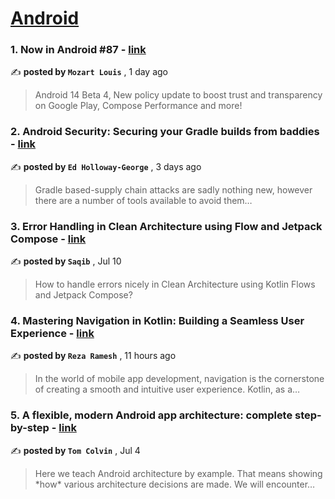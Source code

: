 
<h1><a href=https://medium.com/tag/android/recommended target="_blank" rel="noopener noreferrer">Android</a></h1>
<h3>1. Now in Android #87 - <a href=https://medium.com/@madebymozart?source=tag_recommended_feed---------0-84----------android----------126a5869_638b_45be_84ef_bdbdeb1c9afe------- target="_blank" rel="noopener noreferrer">link</a></h3>

✍️ **posted by `Mozart Louis`** <date> , 1 day ago</date>

<blockquote>Android 14 Beta 4, New policy update to boost trust and transparency on Google Play, Compose Performance and more!</blockquote>

<h3>2. Android Security: Securing your Gradle builds from baddies - <a href=https://medium.com/@sp4ghetticode?source=tag_recommended_feed---------1-107----------android----------126a5869_638b_45be_84ef_bdbdeb1c9afe------- target="_blank" rel="noopener noreferrer">link</a></h3>

✍️ **posted by `Ed Holloway-George`** <date> , 3 days ago</date>

<blockquote>Gradle based-supply chain attacks are sadly nothing new, however there are a number of tools available to avoid them…</blockquote>

<h3>3. Error Handling in Clean Architecture using Flow and Jetpack Compose - <a href=https://medium.com/@wunder.saqib?source=tag_recommended_feed---------2-85----------android----------126a5869_638b_45be_84ef_bdbdeb1c9afe------- target="_blank" rel="noopener noreferrer">link</a></h3>

✍️ **posted by `Saqib`** <date> , Jul 10</date>

<blockquote>How to handle errors nicely in Clean Architecture using Kotlin Flows and Jetpack Compose?</blockquote>

<h3>4. Mastering Navigation in Kotlin: Building a Seamless User Experience - <a href=https://medium.com/@rezaramesh?source=tag_recommended_feed---------3-84----------android----------126a5869_638b_45be_84ef_bdbdeb1c9afe------- target="_blank" rel="noopener noreferrer">link</a></h3>

✍️ **posted by `Reza Ramesh`** <date> , 11 hours ago</date>

<blockquote>In the world of mobile app development, navigation is the cornerstone of creating a smooth and intuitive user experience. Kotlin, as a…</blockquote>

<h3>5. A flexible, modern Android app architecture: complete step-by-step - <a href=https://medium.com/@tdcolvin?source=tag_recommended_feed---------4-107----------android----------126a5869_638b_45be_84ef_bdbdeb1c9afe------- target="_blank" rel="noopener noreferrer">link</a></h3>

✍️ **posted by `Tom Colvin`** <date> , Jul 4</date>

<blockquote>Here we teach Android architecture by example. That means showing *how* various architecture decisions are made. We will encounter…</blockquote>

